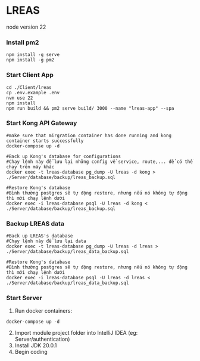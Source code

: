 # LREAS
node version 22

### Install pm2
```
npm install -g serve
npm install -g pm2
```

### Start Client App
```
cd ./Client/lreas
cp .env.example .env
nvm use 22
npm install
npm run build && pm2 serve build/ 3000 --name "lreas-app" --spa 
```

### Start Kong API Gateway
```
#make sure that mirgration container has done running and kong container starts successfully
docker-compose up -d 

#Back up Kong's database for configurations
#Chạy lệnh này để lưu lại những config về service, route,... để có thể chạy trên máy khác
docker exec -t lreas-database pg_dump -U lreas -d kong > ./Server/database/backup/lreas_backup.sql

#Restore Kong's database
#Bình thường postgres sẽ tự động restore, nhưng nếu nó không tự động thì mới chạy lệnh dưới
docker exec -i lreas-database psql -U lreas -d kong < ./Server/database/backup/lreas_backup.sql
```

### Backup LREAS data
```
#Back up LREAS's database
#Chạy lệnh này để lưu lại data
docker exec -t lreas-database pg_dump -U lreas -d lreas > ./Server/database/backup/lreas_data_backup.sql

#Restore Kong's database
#Bình thường postgres sẽ tự động restore, nhưng nếu nó không tự động thì mới chạy lệnh dưới
docker exec -i lreas-database psql -U lreas -d lreas < ./Server/database/backup/lreas_data_backup.sql
```

### Start Server
1. Run docker containers:
```
docker-compose up -d
```
2. Import module project folder into IntelliJ IDEA (eg: Server/authentication)
3. Install JDK 20.0.1
4. Begin coding
